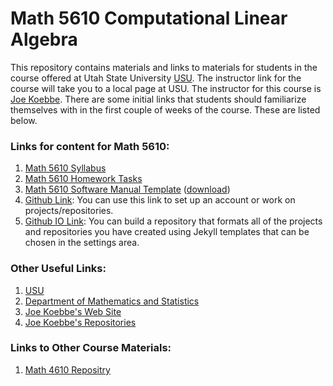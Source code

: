 # Math 5610 Computational Linear Algebra

This repository contains materials and links to materials for students in the course offered at Utah State University
[USU](http://www.usu.edu/). The instructor link for the course will take you to a local page at USU. The instructor for this
course is [Joe Koebbe](http://www.math.usu.edu/~koebbe). There are some initial links that students should familiarize themselves
with in the first couple of weeks of the course. These are listed below.

### Links for content for Math 5610:


1. [Math 5610 Syllabus](https://jvkoebbe.github.io/math5610/syllabus/syllabus)
2. [Math 5610 Homework Tasks](https://jvkoebbe.github.io/math5610/homework/indexOfHomeworkSets)
3. [Math 5610 Software Manual Template](https://jvkoebbe.github.io/math5610/softwareManual/softwareManualTemplate)
      ([download](https://jvkoebbe.github.io/math5610/softwareManual/softwareManualTemplate.md))
4. [Github Link](https://github.com): You can use this link to set up an account or work on projects/repositories.
5. [Github IO Link](https://pages.github.com): You can build a repository that formats all of the projects and repositories
   you have created using Jekyll templates that can be chosen in the settings area.

###  Other Useful Links:

1. [USU](http://www.usu.edu/)
2. [Department of Mathematics and Statistics](http://www.math.usu.edu/)
3. [Joe Koebbe's Web Site](http://www.math.usu.edu/~koebbe)
4. [Joe Koebbe's Repositories](https://github.com/jvkoebbe)

### Links to Other Course Materials:

1. [Math 4610 Repositry](https://jvkoebbe.github.io/math4610)
